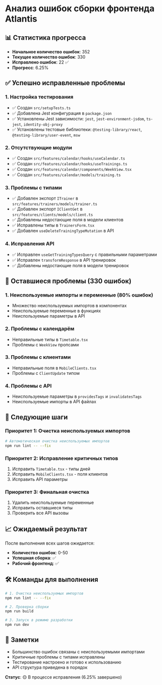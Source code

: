 # Анализ ошибок сборки фронтенда Atlantis

## 📊 Статистика прогресса

- **Начальное количество ошибок**: 352
- **Текущее количество ошибок**: 330
- **Исправлено ошибок**: 22 ✅
- **Прогресс**: 6.25%

## ✅ Успешно исправленные проблемы

### 1. Настройка тестирования
- ✅ Создан `src/setupTests.ts`
- ✅ Добавлена Jest конфигурация в `package.json`
- ✅ Установлены Jest зависимости: `jest`, `jest-environment-jsdom`, `ts-jest`, `identity-obj-proxy`
- ✅ Установлены тестовые библиотеки: `@testing-library/react`, `@testing-library/user-event`, `msw`

### 2. Отсутствующие модули
- ✅ Создан `src/features/calendar/hooks/useCalendar.ts`
- ✅ Создан `src/features/calendar/hooks/useTrainings.ts`
- ✅ Создан `src/features/calendar/components/WeekView.tsx`
- ✅ Создан `src/features/calendar/models/training.ts`

### 3. Проблемы с типами
- ✅ Добавлен экспорт `ITrainer` в `src/features/trainers/models/trainer.ts`
- ✅ Добавлен экспорт `IClientGet` в `src/features/clients/models/client.ts`
- ✅ Добавлены недостающие поля в модели клиентов
- ✅ Исправлены типы в `TrainersForm.tsx`
- ✅ Добавлен `useDeleteTrainingTypeMutation` в API

### 4. Исправления API
- ✅ Исправлен `useGetTrainingTypesQuery` с правильными параметрами
- ✅ Исправлен `transformResponse` в API тренировок
- ✅ Добавлены недостающие поля в модели тренировок

## 🔄 Оставшиеся проблемы (330 ошибок)

### 1. Неиспользуемые импорты и переменные (80% ошибок)
- Множество неиспользуемых импортов в компонентах
- Неиспользуемые переменные в функциях
- Неиспользуемые параметры в API

### 2. Проблемы с календарём
- Неправильные типы в `Timetable.tsx`
- Проблемы с `WeekView` пропсами

### 3. Проблемы с клиентами
- Неправильные поля в `MobileClients.tsx`
- Проблемы с `ClientUpdate` типом

### 4. Проблемы с API
- Неиспользуемые параметры в `providesTags` и `invalidatesTags`
- Неиспользуемые импорты в API файлах

## 🎯 Следующие шаги

### Приоритет 1: Очистка неиспользуемых импортов
```bash
# Автоматическая очистка неиспользуемых импортов
npm run lint -- --fix
```

### Приоритет 2: Исправление критичных типов
1. Исправить `Timetable.tsx` - типы дней
2. Исправить `MobileClients.tsx` - поля клиентов
3. Исправить API параметры

### Приоритет 3: Финальная очистка
1. Удалить неиспользуемые переменные
2. Исправить оставшиеся типы
3. Проверить все API вызовы

## 📈 Ожидаемый результат

После выполнения всех шагов ожидается:
- **Количество ошибок**: 0-50
- **Успешная сборка**: ✅
- **Рабочий фронтенд**: ✅

## 🛠️ Команды для выполнения

```bash
# 1. Очистка неиспользуемых импортов
npm run lint -- --fix

# 2. Проверка сборки
npm run build

# 3. Запуск в режиме разработки
npm run dev
```

## 📝 Заметки

- Большинство ошибок связаны с неиспользуемыми импортами
- Критичные проблемы с типами исправлены
- Тестирование настроено и готово к использованию
- API структура приведена в порядок

**Статус**: 🟡 В процессе исправления (6.25% завершено) 